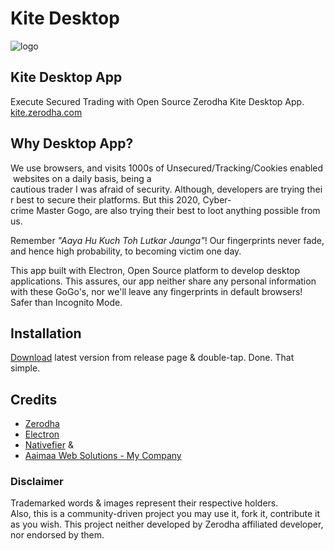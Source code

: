 # Kite Desktop

  ![logo](https://raw.githubusercontent.com/asharamseervi/kite-desktop-app/master/resources/app/icon.ico "Zerodha Kite")
  ## Kite Desktop App
  
  Execute Secured Trading with Open Source Zerodha Kite Desktop App.  
  [kite.zerodha.com](https://kite.zerodha.com/)  


## Why Desktop App?

We use browsers, and visits 1000s of Unsecured/Tracking/Cookies enabled websites on a daily basis, being a cautious trader I was afraid of security. Although, developers are trying their best to secure their platforms. But this 2020, Cyber-crime Master Gogo, are also trying their best to loot anything possible from us.

Remember _"Aaya Hu Kuch Toh Lutkar Jaunga"_! Our fingerprints never fade, and hence high probability, to becoming victim one day.

This app built with Electron, Open Source platform to develop desktop applications. This assures, our app neither share any personal information with these GoGo's, nor we'll leave any fingerprints in default browsers! Safer than Incognito Mode.

## Installation

[Download](https://github.com/asharamseervi/kite-desktop-app/releases) latest version from release page & double-tap. Done. That simple.

## Credits
* [Zerodha](https://zerodha.com/)
* [Electron](https://github.com/electron/electron)
* [Nativefier](https://www.npmjs.com/package/nativefier) & 
* [Aaimaa Web Solutions - My Company](https://www.aaimaa.in)

### Disclaimer

Trademarked words & images represent their respective holders. Also, this is a community-driven project you may use it, fork it, contribute it as you wish. This project neither developed by Zerodha affiliated developer, nor endorsed by them.
